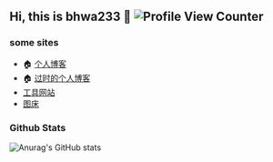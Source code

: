 ## Hi, this is bhwa233 :wave: ![Profile View Counter](https://komarev.com/ghpvc/?username=lxw15337674)
### some sites
- :house: [个人博客](https://notion-next-plum-chi.vercel.app/) 
- :house: [过时的个人博客](https://lxw15337674.github.io/)
- [工具网站](https://bhwa233.vercel.app/)
- [图床](https://telegraph-image-bww.pages.dev)


### Github Stats 

![Anurag's GitHub stats](https://github-readme-stats.vercel.app/api?username=lxw15337674&show_icons=true)
